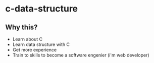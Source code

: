 # c-data-structure


## Why this?

- Learn about C
- Learn data structure with C
- Get more experience
- Train to skills to become a software engenier (i'm web developer)

